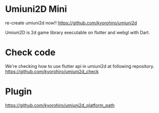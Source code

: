 # Umiuni2D Mini

re-create umiuni2d now!!
https://github.com/kyorohiro/umiuni2d

Umiuni2D is 2d game library executable on flutter and webgl with Dart.


# Check code
We're checking how to use flutter api in umiuni2d at following repository.
https://github.com/kyorohiro/umiuni2d_check

# Plugin
https://github.com/kyorohiro/umiuni2d_platform_path
